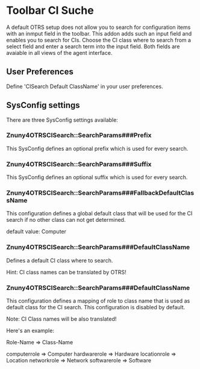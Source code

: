 # Toolbar CI Suche

A default OTRS setup does not allow you to search for configuration items with an inmput field in the toolbar.
This addon adds such an input field and enables you to search for CIs. Choose the CI class where to search from a select field and enter a search term into the input field. Both fields are avaiable in all views of the agent interface.

## User Preferences

Define 'CISearch Default ClassName' in your user preferences.

## SysConfig settings

There are three SysConfig settings available:

### Znuny4OTRSCISearch::SearchParams###Prefix

This SysConfig defines an optional prefix which is used for every search.

### Znuny4OTRSCISearch::SearchParams###Suffix

This SysConfig defines an optional suffix which is used for every search.

### Znuny4OTRSCISearch::SearchParams###FallbackDefaultClassName

This configuration defines a global default class that will be used for the CI search if no other class can not get determined.

default value: Computer

### Znuny4OTRSCISearch::SearchParams###DefaultClassName

Defines a default CI class where to search.

Hint: CI class names can be translated by OTRS!

### Znuny4OTRSCISearch::SearchParams###DefaultClassName

This configuration defines a mapping of role to class name that is used as default class for the CI search.
This configuration is disabled by default.

Note: CI Class names will be also translated!

Here's an example:

Role-Name  =>  Class-Name

computerrole => Computer
hardwarerole => Hardware
locationrole => Location
networkrole  => Network
softwarerole => Software